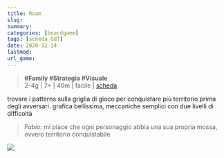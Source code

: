 ```yaml
---
title: Roam
slug: 
summary: 
categories: [boardgame]
tags: [scheda_GdT]
date: 2020-12-14
lastmod: 
url_game: 
---
```

> **#Family #Strategia #Visuale**    
> 2-4g | 7+ | 40m | facile | [scheda](https://www.boardgamegeek.com/boardgame/267319/roam)  

trovare i patterns sulla griglia di gioco per conquistare più territorio prima degli avversari.
grafica bellissima, meccaniche semplici con due livelli di difficoltà

> *Fabio:*
> mi piace che ogni personaggio abbia una sua propria mossa, ovvero territorio conquistabile


![](gdt_roam.jpg)

